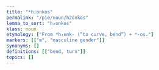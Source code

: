 ```yaml
---
title: "*h₂ónkos"
permalink: "/pie/noun/h2ónkos"
lemma_to_sort: "h₂onkos"
klass: noun
etymology: ["From *h₂enk- (“to curve, bend”) +‎ *-os."]
markers: [["m", "masculine gender"]]
synonyms: []
definitions: [["bend, turn"]]
topics: []
---
```

